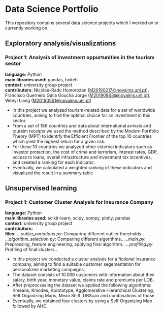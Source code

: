 # Data Science Portfolio
This repository contains several data science projects which I worked on or currently working on.

## Exploratory analysis/visualizations
### Project 1: Analysis of investment oppurtunities in the tourism sector
**language:** Python<br/>
**main libraries used:** pandas, bokeh<br/>
**context:** university group project<br/>
**contributors:** Nicolae-Radu Homorozan (M20190217@novaims.unl.pt), Francisco Guerreiro Galla Goucha Jorge (M20190863@novaims.unl.pt), Wenyi Liang (M20190551@novaims.unl.pt)<br/>

- In this project we analyzed tourism-related data for a set of worldwide countries, aiming to find the optimal choice for an investment in this sector. 
- From a set of 186 countries and data about international arrivals and toursim receipts we used the method described by the Modern Portfolio Theory (MPT) to identify the Efficient Frontier of the top 10 countries which yield the highest return for a given risk. 
- For these 10 countries we analyzed other external indicators such as investor protection, the cost of crime and terrorism, interest rates, GDP, access to loans, overall infrastructure and investment tax incentives, and created a ranking for each indicator. 
- Eventually, we calculated a weighted ranking of these indicators and visualized the result in a summary table


## Unsupervised learning 
### Project 1: Customer Cluster Analysis for Insurance Company 
**language:** Python<br/>
**main libraries used:** scikit-learn, scipy, sompy, plotly, pandas  <br/>
**context:** university group project<br/>
**contributors:** <br/>
**files:**
...*outlier_variations.py*: Comparing different outlier thresholds..
...*algorithm_selection.py*: Comparing different algorithms..
...*main.py*: Preprossing, feature engineering, applying final algorithm..
...*profiling.py*: Profiling of final clusters..
<br/>
- In this project we conducted a cluster analysis for a fictional insurance company, aiming to find a suitable customer segementation for personalized marketing campaigns. 
- The dataset consists of 10.000 customers with information about their salary, birth year, monetary value, claims rate and premiums per LOB.
- After preprocsseing the dataset we applied the following algorithms: Kmeans, Kmodes, Kprototype, Agglomerative Hierarchical Clustering, Self Organizing Maps, Mean Shift, DBScan and combinations of those. 
- Eventually, we obtained four clusters by using a Self Organizing Map followed by AHC.
